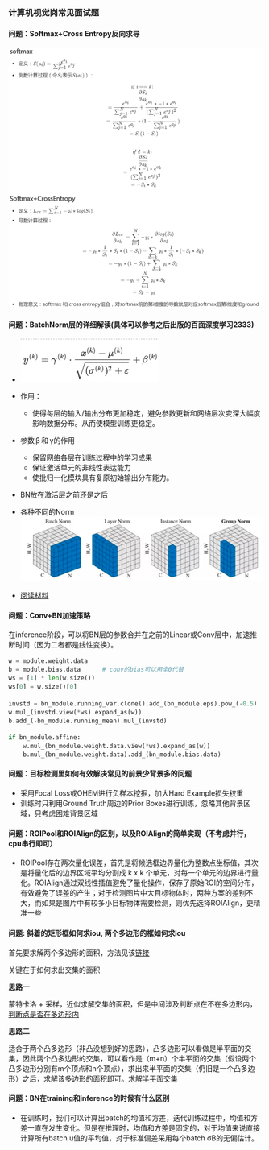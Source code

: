 ### 计算机视觉岗常见面试题

#### 问题：Softmax+Cross Entropy反向求导
![CE](./img/ce.png)

#### 问题：BatchNorm层的详细解读(具体可以参考之后出版的百面深度学习2333)
  + ![BatchNorm](./img/151566545899_.pic.jpg)
  + 作用：
    - 使得每层的输入/输出分布更加稳定，避免参数更新和网络层次变深大幅度影响数据分布。从而使模型训练更稳定。
  + 参数 β 和 γ的作用
    + 保留网络各层在训练过程中的学习成果
    + 保证激活单元的非线性表达能力 
    + 使批归一化模块具有复原初始输出分布能力。

  + BN放在激活层之前还是之后 
  + 各种不同的Norm![各种不同的Norm](./img/171566546190_.pic_hd.jpg)
  + [阅读材料](https://zhuanlan.zhihu.com/p/33173246)


#### 问题：Conv+BN加速策略
在inference阶段，可以将BN层的参数合并在之前的Linear或Conv层中，加速推断时间（因为二者都是线性变换）。
```python
w = module.weight.data
b = module.bias.data      # conv的bias可以用全0代替
ws = [1] * len(w.size())
ws[0] = w.size()[0]

invstd = bn_module.running_var.clone().add_(bn_module.eps).pow_(-0.5)
w.mul_(invstd.view(*ws).expand_as(w))
b.add_(-bn_module.running_mean).mul_(invstd)

if bn_module.affine:
    w.mul_(bn_module.weight.data.view(*ws).expand_as(w))
    b.mul_(bn_module.weight.data).add_(bn_module.bias.data)

```

#### 问题：目标检测里如何有效解决常见的前景少背景多的问题
  - 采用Focal Loss或OHEM进行负样本挖掘，加大Hard Example损失权重
  - 训练时只利用Ground Truth周边的Prior Boxes进行训练，忽略其他背景区域，只考虑困难背景区域

#### 问题：ROIPool和ROIAlign的区别，以及ROIAlign的简单实现（不考虑并行，cpu串行即可）
+ ROIPool存在两次量化误差，首先是将候选框边界量化为整数点坐标值，其次是将量化后的边界区域平均分割成 k x k 个单元，对每一个单元的边界进行量化。ROIAlign通过双线性插值避免了量化操作，保存了原始ROI的空间分布，有效避免了误差的产生；对于检测图片中大目标物体时，两种方案的差别不大，而如果是图片中有较多小目标物体需要检测，则优先选择ROIAlign，更精准一些

#### 问题: 斜着的矩形框如何求iou, 两个多边形的框如何求iou
首先要求解两个多边形的面积，方法见该[链接](https://www.shuxuele.com/geometry/area-irregular-polygons.html)

关键在于如何求出交集的面积

**思路一**

蒙特卡洛 + 采样，近似求解交集的面积，但是中间涉及判断点在不在多边形内，[判断点是否在多边形内](https://www.jianshu.com/p/ba03c600a557)

**思路二**

适合于两个凸多边形（非凸没想到好的思路），凸多边形可以看做是半平面的交集，因此两个凸多边形的交集，可以看作是（m+n）个半平面的交集（假设两个凸多边形分别有m个顶点和n个顶点），求出来半平面的交集（仍旧是一个凸多边形）之后，求解该多边形的面积即可。[求解半平面交集](https://www.cnblogs.com/Harry-bh/p/9998850.html)

#### 问题：BN在training和inference的时候有什么区别
+ 在训练时，我们可以计算出batch的均值和方差，迭代训练过程中，均值和方差一直在发生变化。但是在推理时，均值和方差是固定的，对于均值来说直接计算所有batch u值的平均值，对于标准偏差采用每个batch σB的无偏估计。

